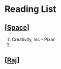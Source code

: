# Reading List

## [[Space]]
1. Creativity, Inc - Pixar
2. 

## [[Raj]]

[//begin]: # "Autogenerated link references for markdown compatibility"
[Space]: ../../../../../../../c:/Users/space/OneDrive/Documents/Foam/Spiral-Labs/Space "Space"
[Raj]: ../../../../../../../c:/Users/space/OneDrive/Documents/Foam/Spiral-Labs/Raj "Raj"
[//end]: # "Autogenerated link references"